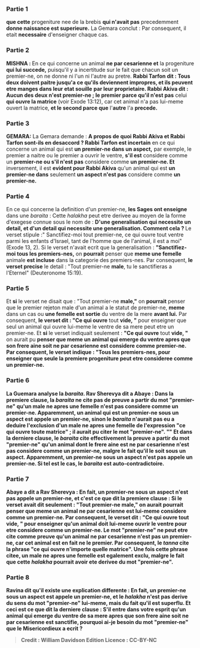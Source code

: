 
### Partie 1
<b>que cette</b> progeniture nee de la brebis <b>qui n'avait pas</b> precedemment <b>donne naissance est superieure.</b> La Gemara conclut : Par consequent, il etait <b>necessaire</b> d'enseigner chaque cas.

### Partie 2
<strong>MISHNA : </strong>En ce qui concerne un animal <b>ne par cesarienne et</b> la progeniture <b>qui lui succede,</b> puisqu'il y a incertitude sur le fait que chacun soit un premier-ne, on ne donne ni l'un ni l'autre au pretre. <b>Rabbi Tarfon dit : Tous deux doivent paitre jusqu'a ce qu'ils deviennent impropres, et ils peuvent etre manges dans leur etat souille</b> <b>par leur proprietaire. Rabbi Akiva dit : Aucun des deux n'est premier-ne ; le premier parce qu'il n'est pas</b> celui <b>qui ouvre la matrice</b> (voir Exode 13:12), car cet animal n'a pas lui-meme ouvert la matrice, <b>et le second parce que</b> l'<b>autre</b> l'a <b>precede.</b>

### Partie 3
<strong>GEMARA:</strong> La Gemara demande : <b>A propos de quoi Rabbi Akiva et Rabbi Tarfon sont-ils <b>en desaccord</b> ? Rabbi Tarfon est incertain</b> en ce qui concerne un animal qui est <b>un premier-ne dans un aspect,</b> par exemple, le premier a naitre ou le premier a ouvrir le ventre, <b>s'il est</b> considere comme un <b>premier-ne ou s'il n'est pas</b> considere comme <b>un premier-ne. Et</b> inversement, il est <b>evident pour Rabbi Akiva</b> qu'un animal qui est <b>un premier-ne dans</b> seulement <b>un aspect n'est pas</b> considere comme <b>un premier-ne.</b>

### Partie 4
En ce qui concerne la definition d'un premier-ne, <b>les Sages ont enseigne</b> dans une <i>baraita</i> : Cette <i>halakha</i> peut etre derivee au moyen de la forme d'exegese connue sous le nom de : <b>D'une generalisation qui necessite un detail, et d'un detail qui necessite une generalisation. Comment cela ? </b> Le verset stipule :" Sanctifiez-moi tout premier-ne, ce qui ouvre tout ventre parmi les enfants d'Israel, tant de l'homme que de l'animal, il est a moi" (Exode 13, 2). Si le verset n'avait ecrit que la generalisation : <b>"Sanctifiez-moi tous les premiers-nes,</b> on <b>pourrait</b> penser que <b>meme une femelle</b> animale <b>est incluse</b> dans la categorie des premiers-nes. Par consequent, <b>le verset precise</b> le detail : "Tout premier-ne <b>male</b>, tu le sanctifieras a l'Eternel" (Deuteronome 15:19).

### Partie 5
Et <b>si</b> le verset ne disait que : "Tout premier-ne <b>male,"</b> on <b>pourrait</b> penser que le premier rejeton male d'un animal a le statut de premier-ne, <b>meme</b> dans un cas ou <b>une femelle est sortie</b> du ventre de la mere <b>avant lui.</b> Par consequent, <b>le verset dit : "Ce qui ouvre</b> tout <b>vide, "</b> pour enseigner que seul un animal qui ouvre lui-meme le ventre de sa mere peut etre un premier-ne. Et <b>si</b> le verset indiquait seulement : <b>"Ce qui ouvre</b> tout <b>vide, "</b> on aurait pu <b>penser que <b>meme</b> un animal qui <b>emerge</b> du ventre <b>apres</b> que son frere aine soit <b>ne par cesarienne</b> est considere comme premier-ne. Par consequent, <b>le verset indique :</b> "Tous les <b>premiers-nes,</b> pour enseigner que seule la premiere progeniture peut etre consideree comme un premier-ne.

### Partie 6
La Guemara analyse la <i>baraita</i>. <b>Rav Sherevya dit a Abaye :</b> Dans <b>la premiere clause, la <i>baraita</i> ne cite pas</b> de preuve a partir du mot <b>"premier-ne"</b> qu'un male ne apres une femelle n'est pas considere comme un premier-ne. <b>Apparemment,</b> un animal qui est <b>un premier-ne sous un aspect est</b> appele <b>un premier-ne,</b> sinon le <i>baraita</i> n'aurait pas eu a deduire l'exclusion d'un male ne apres une femelle de l'expression "ce qui ouvre toute matrice" ; il aurait pu citer le mot "premier-ne". "" Et dans <b>la derniere clause, le <i>baraita</i> cite effectivement</b> la preuve a partir du mot <b>"premier-ne"</b> qu'un animal dont le frere aine est ne par cesarienne n'est pas considere comme un premier-ne, malgre le fait qu'il le soit sous un aspect. <b>Apparemment, un premier-ne sous un aspect n'est pas</b> appele <b>un premier-ne.</b> Si tel est le cas, le <i>baraita</i> est auto-contradictoire.

### Partie 7
Abaye <b>a dit a</b> Rav Sherevya : <b>En fait, un premier-ne sous un aspect n'est pas</b> appele <b>un premier-ne, et c'est</b> ce que dit <b>la premiere clause : Si</b> le verset avait dit seulement : "Tout premier-ne <b>male,"</b> on aurait <b>pourrait</b> penser que <b>meme</b> un animal <b>ne par cesarienne</b> est lui-meme considere comme un premier-ne. Par consequent, <b>le verset dit : "Ce qui ouvre</b> tout <b>vide, "</b> pour enseigner qu'un animal doit lui-meme ouvrir le ventre pour etre considere comme un premier-ne. Le mot "premier-ne" ne peut etre cite comme preuve qu'un animal ne par cesarienne n'est pas un premier-ne, car cet animal est en fait ne le premier. Par consequent, le <i>tanna</i> cite la phrase "ce qui ouvre n'importe quelle matrice". Une fois cette phrase citee, un male ne apres une femelle est egalement exclu, malgre le fait que cette <i>halakha</i> pourrait avoir ete derivee du mot "premier-ne".

### Partie 8
<b>Ravina dit</b> qu'il existe une explication differente : <b>En fait, un premier-ne sous un aspect est</b> appele <b>un premier-ne,</b> et le <i>halakha</i> n'est pas derive du sens du mot "premier-ne" lui-meme, mais du fait qu'il est superflu. <b>Et ceci</b> est ce que dit <b>la derniere clause : S'il entre dans votre esprit</b> qu'un animal qui <b>emerge</b> du ventre de sa mere <b>apres</b> que son frere aine soit <b>ne par cesarienne est sanctifie, pourquoi ai-je</b> besoin du mot <b>"premier-ne" que le Misericordieux a ecrit ?</b>

>Credit : William Davidson Edition
>Licence : CC-BY-NC